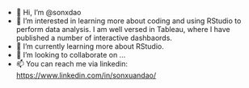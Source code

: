 - 👋 Hi, I’m @sonxdao
- 👀 I’m interested in learning more about coding and using RStudio to perform data analysis. I am well versed in Tableau, where I have published a number of interactive dashbaords.
- 🌱 I’m currently learning more about RStudio.
- 💞️ I’m looking to collaborate on ...
- 📫 You can reach me via linkedin: https://www.linkedin.com/in/sonxuandao/

<!---
sonxdao/sonxdao is a ✨ special ✨ repository because its `README.md` (this file) appears on your GitHub profile.
You can click the Preview link to take a look at your changes.
--->
